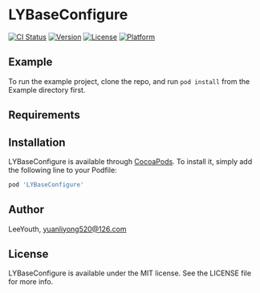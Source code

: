 # LYBaseConfigure

[![CI Status](https://img.shields.io/travis/LeeYouth/LYBaseConfigure.svg?style=flat)](https://travis-ci.org/LeeYouth/LYBaseConfigure)
[![Version](https://img.shields.io/cocoapods/v/LYBaseConfigure.svg?style=flat)](https://cocoapods.org/pods/LYBaseConfigure)
[![License](https://img.shields.io/cocoapods/l/LYBaseConfigure.svg?style=flat)](https://cocoapods.org/pods/LYBaseConfigure)
[![Platform](https://img.shields.io/cocoapods/p/LYBaseConfigure.svg?style=flat)](https://cocoapods.org/pods/LYBaseConfigure)

## Example

To run the example project, clone the repo, and run `pod install` from the Example directory first.

## Requirements

## Installation

LYBaseConfigure is available through [CocoaPods](https://cocoapods.org). To install
it, simply add the following line to your Podfile:

```ruby
pod 'LYBaseConfigure'
```

## Author

LeeYouth, yuanliyong520@126.com

## License

LYBaseConfigure is available under the MIT license. See the LICENSE file for more info.
